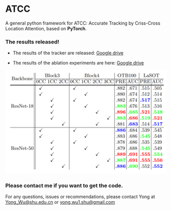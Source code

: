 # ATCC
A general python framework for ATCC: Accurate Tracking by Criss-Cross Location Attention, based on **PyTorch**.

### The results released!
* The results of the tracker are released: [Google drive](https://drive.google.com/file/d/1_SwvTRYHHjfII_vdcs8YgbLjdHrs5ROA/view?usp=sharing)

* The results of the ablation experiments are here: [Google drive](https://drive.google.com/file/d/1aQEzKXGLOOL-yyMWjBiDzV7Jh7P85q0U/view?usp=sharing)

![The results of ablation](figs/001.PNG)
### Please contact me if you want to get the code.
For any questions, issues or recommendations, please contact Yong at Yong_Wu@shu.edu.cn or yong.wu1.shu@gmail.com
